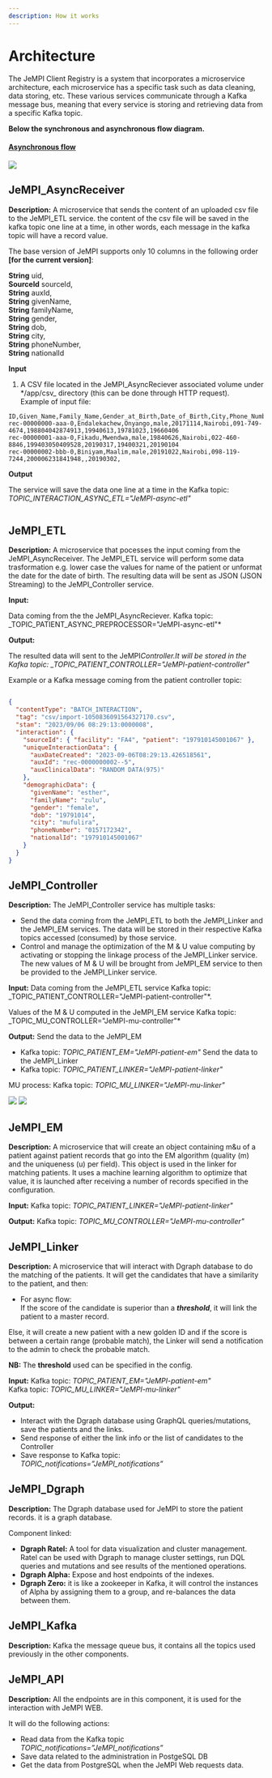 ```yaml
---
description: How it works
---
```


# Architecture

The JeMPI Client Registry is a system that incorporates a microservice architecture, each microservice has a specific task such as data cleaning, data storing, etc. These various services communicate through a Kafka message bus, meaning that every service is storing and retrieving data from a specific Kafka topic.

**Below the synchronous and asynchronous flow diagram.**

#### [Asynchronous flow](https://drive.google.com/file/d/1rcbF3UJ5Lh-4bjXl8GVpJVnYxA1diRjl/view?usp=sharing) <a href="#_2v012h2bohjt" id="_2v012h2bohjt"></a>

![](.gitbook/assets/0)

## JeMPI_AsyncReceiver <a href="#_6om7ih1t1k41" id="_6om7ih1t1k41"></a>

**Description:** A microservice that sends the content of an uploaded csv file to the JeMPI_ETL service. the content of the csv file will be saved in the kafka topic one line at a time, in other words, each message in the kafka topic will have a record value.

The base version of JeMPI supports only 10 columns in the following order **\[for the current version]**:

**String** uid,\
**SourceId** sourceId,\
**String** auxId,\
**String** givenName,\
**String** familyName,\
**String** gender,\
**String** dob,\
**String** city,\
**String** phoneNumber,\
**String** nationalId

**Input**

1. A CSV file located in the JeMPI_AsyncReciever associated volume under \*/app/csv\_ directory (this can be done through HTTP request).\
   Example of input file:

```
ID,Given_Name,Family_Name,Gender_at_Birth,Date_of_Birth,City,Phone_Number,National_ID,Dummy1,Dummy2,Dummy3
rec-00000000-aaa-0,Endalekachew,Onyango,male,20171114,Nairobi,091-749-4674,198804042874913,19940613,19781023,19660406
rec-00000001-aaa-0,Fikadu,Mwendwa,male,19840626,Nairobi,022-460-8846,199403050409528,20190317,19400321,20190104
rec-00000002-bbb-0,Biniyam,Maalim,male,20191022,Nairobi,098-119-7244,200006231841948,,20190302,
```

**Output**

The service will save the data one line at a time in the Kafka topic: _TOPIC_INTERACTION_ASYNC_ETL="JeMPI-async-etl"_

<figure><img src=".gitbook/assets/2" alt=""><figcaption></figcaption></figure>

## JeMPI_ETL <a href="#_r783bgaxx08b" id="_r783bgaxx08b"></a>

**Description:** A microservice that pocesses the input coming from the JeMPI_AsyncReceiver. The JeMPI_ETL service will perform some data trasformation e.g. lower case the values for name of the patient or unformat the date for the date of birth. The resulting data will be sent as JSON (JSON Streaming) to the JeMPI_Controller service.

**Input:**

Data coming from the the JeMPI_AsyncReciever.
Kafka topic: \_TOPIC_PATIENT_ASYNC_PREPROCESSOR="JeMPI-async-etl"\*

**Output:**

The resulted data will sent to the JeMPI*Controller.It will be stored in the Kafka topic: \_TOPIC_PATIENT_CONTROLLER="JeMPI-patient-controller"*

Example or a Kafka message coming from the patient controller topic:

<figure><img src=".gitbook/assets/3" alt=""><figcaption></figcaption></figure>

```json
{
  "contentType": "BATCH_INTERACTION",
  "tag": "csv/import-1050836091564327170.csv",
  "stan": "2023/09/06 08:29:13:0000008",
  "interaction": {
    "sourceId": { "facility": "FA4", "patient": "197910145001067" },
    "uniqueInteractionData": {
      "auxDateCreated": "2023-09-06T08:29:13.426518561",
      "auxId": "rec-0000000002--5",
      "auxClinicalData": "RANDOM DATA(975)"
    },
    "demographicData": {
      "givenName": "esther",
      "familyName": "zulu",
      "gender": "female",
      "dob": "19791014",
      "city": "mufulira",
      "phoneNumber": "0157172342",
      "nationalId": "197910145001067"
    }
  }
}
```

## JeMPI_Controller <a href="#_lpn0tn79g4ka" id="_lpn0tn79g4ka"></a>

**Description:** The JeMPI_Controller service has multiple tasks:

- Send the data coming from the JeMPI_ETL to both the JeMPI_Linker and the JeMPI_EM services. The data will be stored in their respective Kafka topics accessed (consumed) by those service.
- Control and manage the optimization of the M & U value computing by activating or stopping the linkage process of the JeMPI_Linker service. The new values of M & U will be brought from JeMPI_EM service to then be provided to the JeMPI_Linker service.

**Input:**
Data coming from the JeMPI_ETL service
Kafka topic: \_TOPIC_PATIENT_CONTROLLER="JeMPI-patient-controller"\*.

Values of the M & U computed in the JeMPI_EM service
Kafka topic: \_TOPIC_MU_CONTROLLER="JeMPI-mu-controller"\*

**Output:**
Send the data to the JeMPI_EM

- Kafka topic: _TOPIC_PATIENT_EM="JeMPI-patient-em"_
  Send the data to the JeMPI_Linker
- Kafka topic: _TOPIC_PATIENT_LINKER="JeMPI-patient-linker"_

MU process: Kafka topic: _TOPIC_MU_LINKER="JeMPI-mu-linker"_

![](.gitbook/assets/4) ![](.gitbook/assets/5)

## JeMPI_EM <a href="#_7tf3t1atn1ab" id="_7tf3t1atn1ab"></a>

**Description:** A microservice that will create an object containing m\&u of a patient against patient records that go into the EM algorithm (quality (m) and the uniqueness (u) per field). This object is used in the linker for matching patients. It uses a machine learning algorithm to optimize that value, it is launched after receiving a number of records specified in the configuration.

**Input:** Kafka topic: _TOPIC_PATIENT_LINKER="JeMPI-patient-linker"_

**Output:** Kafka topic: _TOPIC_MU_CONTROLLER="JeMPI-mu-controller"_

## JeMPI_Linker <a href="#_111ah0ssrp64" id="_111ah0ssrp64"></a>

**Description:** A microservice that will interact with Dgraph database to do the matching of the patients. It will get the candidates that have a similarity to the patient, and then:

- For async flow:\
  If the score of the candidate is superior than a _**threshold**_, it will link the patient to a master record.

Else, it will create a new patient with a new golden ID and if the score is between a certain range (probable match), the Linker will send a notification to the admin to check the probable match.

**NB:** The **threshold** used can be specified in the config.

**Input:**
Kafka topic: _TOPIC_PATIENT_EM="JeMPI-patient-em"_\
 Kafka topic: _TOPIC_MU_LINKER="JeMPI-mu-linker"_

**Output:**

- Interact with the Dgraph database using GraphQL queries/mutations, save the patients and the links.
- Send response of either the link info or the list of candidates to the Controller
- Save response to Kafka topic: _TOPIC_notifications=”JeMPI_notifications”_

## JeMPI_Dgraph <a href="#_kb1wgk9uafqz" id="_kb1wgk9uafqz"></a>

**Description:** The Dgraph database used for JeMPI to store the patient records. it is a graph database.

Component linked:

- **Dgraph Ratel:** A tool for data visualization and cluster management. Ratel can be used with Dgraph to manage cluster settings, run DQL queries and mutations and see results of the mentioned operations.
- **Dgraph Alpha:** Expose and host endpoints of the indexes.
- **Dgraph Zero:** it is like a zookeeper in Kafka, it will control the instances of Alpha by assigning them to a group, and re-balances the data between them.

## JeMPI_Kafka <a href="#_lhpqpufx5pyy" id="_lhpqpufx5pyy"></a>

**Description:** Kafka the message queue bus, it contains all the topics used previously in the other components.

## JeMPI_API <a href="#_ioszcxv7tpj" id="_ioszcxv7tpj"></a>

**Description:** All the endpoints are in this component, it is used for the interaction with JeMPI WEB.

It will do the following actions:

- Read data from the Kafka topic _TOPIC_notifications=”JeMPI_notifications”_
- Save data related to the administration in PostgeSQL DB
- Get the data from PostgreSQL when the JeMPI Web requests data.

